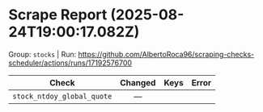 # Scrape Report (2025-08-24T19:00:17.082Z)

Group: `stocks`  |  Run: https://github.com/AlbertoRoca96/scraping-checks-scheduler/actions/runs/17192576700

| Check | Changed | Keys | Error |
|---|:---:|:--|:--|
| `stock_ntdoy_global_quote` | — |  |  |
